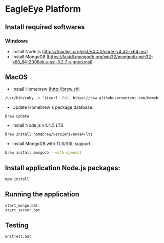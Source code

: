 # EagleEye Platform


## Install required softwares


### Windows

* Install Node.js (https://nodejs.org/dist/v4.4.5/node-v4.4.5-x64.msi)
* Install MongoDB (https://fastdl.mongodb.org/win32/mongodb-win32-x86_64-2008plus-ssl-3.2.7-signed.msi)


## MacOS

* Install Homebrew (http://brew.sh)

```sh
/usr/bin/ruby -e "$(curl -fsSL https://raw.githubusercontent.com/Homebrew/install/master/install)"
```

* Update Homebrew's package database.

```sh
brew update
```

* Install Node.js v4.4.5 LTS

```sh
brew install homebrew/versions/node4-lts
```

* Install MongoDB with TLS/SSL support

```sh
brew install mongodb --with-openssl
```


## Install application Node.js packages:

```sh
npm install
```


## Running the application

```sh
start_mongo.bat
start_server.bat
```


## Testing

```sh
unitTest.bat
```
